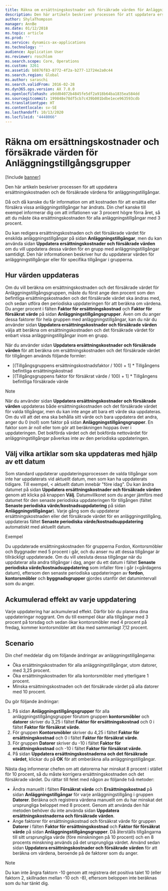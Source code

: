 ```yaml
---
title: Räkna om ersättningskostnader och försäkrade värden för Anläggningstillgångsgrupper
description: Den här artikeln beskriver processen för att uppdatera ersättningskostnaden och de försäkrade värdena för anläggningstillgångar.
author: ShylaThompson
manager: AnnBe
ms.date: 01/12/2018
ms.topic: article
ms.prod: ''
ms.service: dynamics-ax-applications
ms.technology: ''
audience: Application User
ms.reviewer: roschlom
ms.search.scope: Core, Operations
ms.custom: 3261
ms.assetid: b8876f83-8772-4f2a-b277-12724e2a0c44
ms.search.region: Global
ms.author: saraschi
ms.search.validFrom: 2016-02-28
ms.dyn365.ops.version: AX 7.0.0
ms.openlocfilehash: a9dd04072b4845fe5df2a918b64ba1835ea584dd
ms.sourcegitcommit: 199848e78df5cb7c439b001bdbe1ece963593cdb
ms.translationtype: HT
ms.contentlocale: sv-SE
ms.lasthandoff: 10/13/2020
ms.locfileid: "4448066"
---
```

# <a name="recalculate-replacement-costs-and-insured-values-for-fixed-asset-groups"></a>Räkna om ersättningskostnader och försäkrade värden för Anläggningstillgångsgrupper

[!include [banner](../includes/banner.md)]

Den här artikeln beskriver processen för att uppdatera ersättningskostnaden och de försäkrade värdena för anläggningstillgångar.

Då och då kanske du får information om att kostnaden för att ersätta eller försäkra vissa anläggningstillgångar har ändrats. Din chef kanske till exempel informerar dig om att inflationen var 3 procent högre förra året, så att du måste öka ersättningskostnaden för alla anläggningstillgångar med 3 procent. 

Du kan redigera ersättningskostnaden och det försäkrade värdet för enskilda anläggningstillgångar på sidan **Anläggningstillgångar**, men du kan använda sidan **Uppdatera ersättningskostnader och försäkrade värden** om du vill uppdatera dessa värden för en grupp med anläggningstillgångar samtidigt. Den här informationen beskriver hur du uppdaterar värden för anläggningstillgångar eller för specifika tillgångar i grupperna.

## <a name="how-values-are-updated"></a> Hur värden uppdateras
Om du vill beräkna om ersättningskostnaden och det försäkrade värdet för Anläggningstillgångsgruppen, måste du först ange den procent som den befintliga ersättningskostnaden och det försäkrade värdet ska ändras med, och sedan utföra den periodiska uppdateringen för att beräkna om värdena. Du anger procent i fälten **Faktor för ersättningskostnad** och **Faktor för försäkrat värde** på sidan **Anläggningstillgångsgrupper**. Även om du anger dessa faktorer för hela gruppen med anläggningstillgångar, kan du när du använder sidan **Uppdatera ersättningskostnader och försäkrade värden** välja att beräkna om ersättningskostnaden och det försäkrade värdet för enbart vissa anläggningstillgångar inom en grupp. 

När du använder sidan **Uppdatera ersättningskostnader och försäkrade värden** för att beräkna om ersättningskostnaden och det försäkrade värdet för tillgången används följande formler:

-   \[(Tillgångsgruppens ersättningskostnadsfaktor / 100) + 1\] \* Tillgångens befintliga ersättningskostnad
-   \[(Tillgångsgruppens faktor för försäkrat värde / 100) + 1\] \* Tillgångens befintliga försäkrade värde

> [!NOTE] 
> När du använder sidan **Uppdatera ersättningskostnader och försäkrade värden** uppdateras både ersättningskostnaden och det försäkrade värdet för valda tillgångar, men du kan inte ange att bara ett värde ska uppdateras. Om du vill att det ena ska behålla sitt värde och bara uppdatera det andra, anger du 0 (noll) som faktor på sidan **Anläggningstillgångsgrupper**. En faktor som är noll eller tom gör att beräkningen hoppas över i uppdateringen. Det bokförda värdet och det bokförda nettovärdet för anläggningstillgångar påverkas inte av den periodiska uppdateringen. 

## <a name="how-to-use-a-date-to-select-which-items-to-update"></a> Välj vilka artiklar som ska uppdateras med hjälp av ett datum
Som standard uppdaterar uppdateringsprocessen de valda tillgångar som inte har uppdaterats vid aktuellt datum, men som kan ha uppdaterats tidigare. Till exempel, &lt; aktuellt datum innebär "före idag". Du kan ändra datumet på sidan **Uppdatera ersättningskostnader och försäkrade värden** genom att klicka på knappen **Välj**. Datumvillkoret som du anger jämförs med datumet för den senaste periodiska uppdateringen för tillgången (fältet **Senaste periodiska värde/kostnadsuppdatering** på sidan **Anläggningstillgångar**). Varje gång som du uppdaterar ersättningskostnaden eller det försäkrade värdet för en anläggningstillgång, uppdateras fältet **Senaste periodiska värde/kostnadsuppdatering** automatiskt med aktuellt datum. 

Exempel 

Du uppdaterade ersättningskostnaden för grupperna Fordon, Kontorsmöbler och Byggnader med 5 procent i går, och du anser nu att dessa tillgångar är tillräckligt uppdaterade. Om du vill utesluta dessa tillgångar när du uppdaterar alla andra tillgångar i dag, anger du ett datum i fältet **Senaste periodiska värde/kostnadsuppdatering** som infaller före i går (&lt;gårdagens datum), eftersom den senaste periodiska uppdateringen av **fordon**, **kontorsmöbler** och **byggnadsgrupper** gjordes utanför det datumintervall som du anger.

## <a name="cumulative-effect-of-each-update"></a> Ackumulerad effekt av varje uppdatering
Varje uppdatering har ackumulerad effekt. Därför bör du planera dina uppdateringar noggrant. Om du till exempel ökar alla tillgångar med 3 procent på torsdag och sedan ökar kontorsmöbler med 4 procent på fredag, kommer kontorsmöbler att öka med sammanlagt 7,12 procent.

## <a name="scenario"></a>Scenario
Din chef meddelar dig om följande ändringar av anläggningstillgångarna:
-   Öka ersättningskostnaden för alla anläggningstillgångar, utom datorer, med 3,25 procent.
-   Öka ersättningskostnaden för alla kontorsmöbler med ytterligare 1 procent.
-   Minska ersättningskostnaden och det försäkrade värdet på alla datorer med 10 procent.

Du gör följande ändringar:
1.  På sidan **Anläggningstillgångsgrupper** för alla anläggningstillgångsgrupper förutom gruppen **kontorsmöbler** och **datorer** skriver du 3,25 i fältet **Faktor för ersättningskostnad** och 0 i fältet **Faktor för försäkrat värde**.
2.  För gruppen **Kontorsmöbler** skriver du 4,25 i fältet **Faktor för ersättningskostnad** och 0 i fältet **Faktor för försäkrat värde**.
3.  För gruppen **Datorer** skriver du -10 i fältet **Faktor för ersättningskostnad** och -10 i fältet **Faktor för försäkrat värde**.
4.  På sidan **Uppdatera ersättningskostnaderna och det försäkrade värdet**, klickar du på **OK** för att omberäkna alla anläggningstillgångar.

Nästa dag informerar chefen om att datorerna har minskat 8 procent i stället för 10 procent, så du måste korrigera ersättningskostnaden och det försäkrade värdet. Du rättar till felet med någon av följande två metoder:
-   Ändra manuellt i fälten **Försäkrat värde** och **Ersättningskostnad** på sidan **Anläggningstillgångar** för varje anläggningstillgång i gruppen **Datorer**. Beräkna och registrera värdena manuellt om du har minskat det ursprungliga beloppet med 8 procent. Genom att använda den här metoden behöver du inte använda sidan **Uppdatera ersättningskostnaderna och försäkrade värden**.
-   Ange faktorer för ersättningskostnad och försäkrat värde för gruppen **Datorer** i fälten **Faktor för ersättningskostnad** och **Faktor för försäkrat värde** på sidan **Anläggningstillgångsgrupper**. Då återställs tillgångarna till sitt ursprungliga värde (före minskningen på 10 procent) och en 8 procents minskning används på det ursprungliga värdet. Använd sedan sidan **Uppdatera ersättningskostnader och försäkrade värden** för att beräkna om värdena, beroende på de faktorer som du anger.

> [!NOTE]  
> Du kan inte ångra faktorn -10 genom att registrera det positiva talet 10 (eller faktorn 2, skillnaden mellan -10 och -8), eftersom beloppen inte beräknas som du har tänkt dig. 





